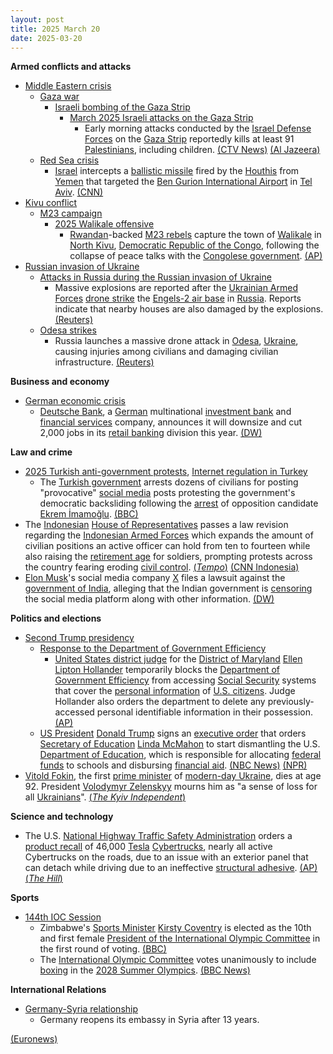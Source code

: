 ```yaml
---
layout: post
title: 2025 March 20
date: 2025-03-20
---
```



**Armed conflicts and attacks**

* [Middle Eastern crisis](https://en.wikipedia.org/wiki/Middle_Eastern_crisis_%282023%E2%80%93present%29 "Middle Eastern crisis (2023–present)")
  + [Gaza war](https://en.wikipedia.org/wiki/Gaza_war "Gaza war")
    - [Israeli bombing of the Gaza Strip](https://en.wikipedia.org/wiki/Israeli_bombing_of_the_Gaza_Strip "Israeli bombing of the Gaza Strip")
      * [March 2025 Israeli attacks on the Gaza Strip](https://en.wikipedia.org/wiki/March_2025_Israeli_attacks_on_the_Gaza_Strip "March 2025 Israeli attacks on the Gaza Strip")
        + Early morning attacks conducted by the [Israel Defense Forces](https://en.wikipedia.org/wiki/Israel_Defense_Forces "Israel Defense Forces") on the [Gaza Strip](https://en.wikipedia.org/wiki/Gaza_Strip "Gaza Strip") reportedly kills at least 91 [Palestinians](https://en.wikipedia.org/wiki/Palestinians "Palestinians"), including children. [(CTV News)](https://www.ctvnews.ca/world/israel-hamas-war/article/at-least-91-killed-in-gaza-as-israel-abandons-ceasefire-orders-evacuations/) [(Al Jazeera)](https://www.aljazeera.com/news/liveblog/2025/3/20/live-israel-kills-70-in-gaza-netanyahu-warns-of-fierce-war-expanding)
  + [Red Sea crisis](https://en.wikipedia.org/wiki/Red_Sea_crisis "Red Sea crisis")
    - [Israel](https://en.wikipedia.org/wiki/Israel "Israel") intercepts a [ballistic missile](https://en.wikipedia.org/wiki/Ballistic_missile "Ballistic missile") fired by the [Houthis](https://en.wikipedia.org/wiki/Houthi "Houthi") from [Yemen](https://en.wikipedia.org/wiki/Yemen "Yemen") that targeted the [Ben Gurion International Airport](https://en.wikipedia.org/wiki/Ben_Gurion_International_Airport "Ben Gurion International Airport") in [Tel Aviv](https://en.wikipedia.org/wiki/Tel_Aviv "Tel Aviv"). [(CNN)](https://www.cnn.com/2025/03/19/middleeast/israel-houthi-missile-yemen-intl-hnk/index.html)
* [Kivu conflict](https://en.wikipedia.org/wiki/Kivu_conflict "Kivu conflict")
  + [M23 campaign](https://en.wikipedia.org/wiki/M23_campaign_%282022%E2%80%93present%29 "M23 campaign (2022–present)")
    - [2025 Walikale offensive](https://en.wikipedia.org/wiki/2025_Walikale_offensive "2025 Walikale offensive")
      * [Rwandan](https://en.wikipedia.org/wiki/Rwanda "Rwanda")-backed [M23 rebels](https://en.wikipedia.org/wiki/March_23_Movement "March 23 Movement") capture the town of [Walikale](https://en.wikipedia.org/wiki/Walikale "Walikale") in [North Kivu](https://en.wikipedia.org/wiki/North_Kivu "North Kivu"), [Democratic Republic of the Congo](https://en.wikipedia.org/wiki/Democratic_Republic_of_the_Congo "Democratic Republic of the Congo"), following the collapse of peace talks with the [Congolese government](https://en.wikipedia.org/wiki/Government_of_the_Democratic_Republic_of_the_Congo "Government of the Democratic Republic of the Congo"). [(AP)](https://apnews.com/article/congo-m23-walikale-rwanda-9b0be4acf33ef42b0c7b5d1dcfa9a6c5)
* [Russian invasion of Ukraine](https://en.wikipedia.org/wiki/Russian_invasion_of_Ukraine "Russian invasion of Ukraine")
  + [Attacks in Russia during the Russian invasion of Ukraine](https://en.wikipedia.org/wiki/Attacks_in_Russia_during_the_Russian_invasion_of_Ukraine "Attacks in Russia during the Russian invasion of Ukraine")
    - Massive explosions are reported after the [Ukrainian Armed Forces](https://en.wikipedia.org/wiki/Ukrainian_Armed_Forces "Ukrainian Armed Forces") [drone strike](https://en.wikipedia.org/wiki/Drone_warfare "Drone warfare") the [Engels-2 air base](https://en.wikipedia.org/wiki/Engels-2_air_base "Engels-2 air base") in [Russia](https://en.wikipedia.org/wiki/Russia "Russia"). Reports indicate that nearby houses are also damaged by the explosions. [(Reuters)](https://www.reuters.com/world/europe/ukraine-attacked-airfield-near-engels-strategic-bomber-base-russian-officials-2025-03-20/)
  + [Odesa strikes](https://en.wikipedia.org/wiki/Odesa_strikes_%282022%E2%80%93present%29 "Odesa strikes (2022–present)")
    - Russia launches a massive drone attack in [Odesa](https://en.wikipedia.org/wiki/Odesa "Odesa"), [Ukraine](https://en.wikipedia.org/wiki/Ukraine "Ukraine"), causing injuries among civilians and damaging civilian infrastructure. [(Reuters)](https://www.reuters.com/world/europe/russian-drones-hit-civilian-targets-odesa-cause-injuries-officials-say-2025-03-20/)

**Business and economy**

* [German economic crisis](https://en.wikipedia.org/wiki/German_economic_crisis_%282022%E2%80%93present%29 "German economic crisis (2022–present)")
  + [Deutsche Bank](https://en.wikipedia.org/wiki/Deutsche_Bank "Deutsche Bank"), a [German](https://en.wikipedia.org/wiki/Germany "Germany") multinational [investment bank](https://en.wikipedia.org/wiki/Investment_bank "Investment bank") and [financial services](https://en.wikipedia.org/wiki/Financial_services "Financial services") company, announces it will downsize and cut 2,000 jobs in its [retail banking](https://en.wikipedia.org/wiki/Retail_banking "Retail banking") division this year. [(DW)](https://www.dw.com/en/deutsche-bank-to-slash-2000-jobs/a-71980419)

**Law and crime**

* [2025 Turkish anti-government protests](https://en.wikipedia.org/wiki/2025_Turkish_anti-government_protests "2025 Turkish anti-government protests"), [Internet regulation in Turkey](https://en.wikipedia.org/wiki/Internet_regulation_in_Turkey "Internet regulation in Turkey")
  + The [Turkish government](https://en.wikipedia.org/wiki/67th_cabinet_of_Turkey "67th cabinet of Turkey") arrests dozens of civilians for posting "provocative" [social media](https://en.wikipedia.org/wiki/Social_media "Social media") posts protesting the government's democratic backsliding following the [arrest](https://en.wikipedia.org/wiki/Arrest_of_Ekrem_%C4%B0mamo%C4%9Flu "Arrest of Ekrem İmamoğlu") of opposition candidate [Ekrem İmamoğlu](https://en.wikipedia.org/wiki/Ekrem_%C4%B0mamo%C4%9Flu "Ekrem İmamoğlu"). [(BBC)](https://www.bbc.com/news/articles/cpv43dd3vlgo)
* The [Indonesian](https://en.wikipedia.org/wiki/Indonesia "Indonesia") [House of Representatives](https://en.wikipedia.org/wiki/House_of_Representatives_%28Indonesia%29 "House of Representatives (Indonesia)") passes a law revision regarding the [Indonesian Armed Forces](https://en.wikipedia.org/wiki/Indonesian_Armed_Forces "Indonesian Armed Forces") which expands the amount of civilian positions an active officer can hold from ten to fourteen while also raising the [retirement age](https://en.wikipedia.org/wiki/Retirement_age "Retirement age") for soldiers, prompting protests across the country fearing eroding [civil control](https://en.wikipedia.org/wiki/Civil_control_of_the_military "Civil control of the military"). [(*Tempo*)](https://www.tempo.co/politik/breaking-news-dpr-sahkan-ruu-tni-1221991) [(CNN Indonesia)](https://www.cnnindonesia.com/nasional/20250320074411-32-1210920/dpr-resmi-sahkan-ruu-tni-jadi-undang-undang)
* [Elon Musk](https://en.wikipedia.org/wiki/Elon_Musk "Elon Musk")'s social media company [X](https://en.wikipedia.org/wiki/Twitter "Twitter") files a lawsuit against the [government of India](https://en.wikipedia.org/wiki/Government_of_India "Government of India"), alleging that the Indian government is [censoring](https://en.wikipedia.org/wiki/Censorship_in_India "Censorship in India") the social media platform along with other information. [(DW)](https://www.dw.com/en/india-musks-x-sues-modis-government-in-censorship-battle/a-71989202)

**Politics and elections**

* [Second Trump presidency](https://en.wikipedia.org/wiki/Second_Trump_presidency "Second Trump presidency")
  + [Response to the Department of Government Efficiency](https://en.wikipedia.org/wiki/Response_to_the_Department_of_Government_Efficiency "Response to the Department of Government Efficiency")
    - [United States district judge](https://en.wikipedia.org/wiki/United_States_federal_judge "United States federal judge") for the [District of Maryland](https://en.wikipedia.org/wiki/United_States_District_Court_for_the_District_of_Maryland "United States District Court for the District of Maryland") [Ellen Lipton Hollander](https://en.wikipedia.org/wiki/Ellen_Lipton_Hollander "Ellen Lipton Hollander") temporarily blocks the [Department of Government Efficiency](https://en.wikipedia.org/wiki/Department_of_Government_Efficiency "Department of Government Efficiency") from accessing [Social Security](https://en.wikipedia.org/wiki/Social_Security_%28United_States%29 "Social Security (United States)") systems that cover the [personal information](https://en.wikipedia.org/wiki/Personal_information "Personal information") of [U.S. citizens](https://en.wikipedia.org/wiki/U.S._citizens "U.S. citizens"). Judge Hollander also orders the department to delete any previously-accessed personal identifiable information in their possession. [(AP)](https://apnews.com/article/social-security-trump-administration-acfdd0d7a53b7e5a1b5105baa456c5d0)
  + [US President](https://en.wikipedia.org/wiki/US_President "US President") [Donald Trump](https://en.wikipedia.org/wiki/Donald_Trump "Donald Trump") signs an [executive order](https://en.wikipedia.org/wiki/Executive_order "Executive order") that orders [Secretary of Education](https://en.wikipedia.org/wiki/United_States_Secretary_of_Education "United States Secretary of Education") [Linda McMahon](https://en.wikipedia.org/wiki/Linda_McMahon "Linda McMahon") to start dismantling the U.S. [Department of Education](https://en.wikipedia.org/wiki/Department_of_Education_%28United_States%29 "Department of Education (United States)"), which is responsible for allocating [federal funds](https://en.wikipedia.org/wiki/Federal_funds "Federal funds") to schools and disbursing [financial aid](https://en.wikipedia.org/wiki/Financial_aid "Financial aid"). [(NBC News)](https://www.nbcnews.com/politics/white-house/trump-signs-executive-order-dismantle-education-department-white-house-rcna197251) [(NPR)](https://www.npr.org/2025/03/19/nx-s1-5333861/trump-executive-action-education-department)
* [Vitold Fokin](https://en.wikipedia.org/wiki/Vitold_Fokin "Vitold Fokin"), the first [prime minister](https://en.wikipedia.org/wiki/Prime_Minister_of_Ukraine "Prime Minister of Ukraine") of [modern-day Ukraine](https://en.wikipedia.org/wiki/Ukraine "Ukraine"), dies at age 92. President [Volodymyr Zelenskyy](https://en.wikipedia.org/wiki/Volodymyr_Zelenskyy "Volodymyr Zelenskyy") mourns him as "a sense of loss for all [Ukrainians](https://en.wikipedia.org/wiki/Ukrainians "Ukrainians")". [(*The Kyiv Independent*)](https://kyivindependent.com/ukraines-first-prime-minister-vitold-fokin-dies/)

**Science and technology**

* The U.S. [National Highway Traffic Safety Administration](https://en.wikipedia.org/wiki/National_Highway_Traffic_Safety_Administration "National Highway Traffic Safety Administration") orders a [product recall](https://en.wikipedia.org/wiki/Product_recall "Product recall") of 46,000 [Tesla](https://en.wikipedia.org/wiki/Tesla_Inc. "Tesla Inc.") [Cybertrucks](https://en.wikipedia.org/wiki/Tesla_Cybertruck#Safety_concerns "Tesla Cybertruck"), nearly all active Cybertrucks on the roads, due to an issue with an exterior panel that can detach while driving due to an ineffective [structural adhesive](https://en.wikipedia.org/wiki/Adhesive_bonding_in_structural_steel_applications "Adhesive bonding in structural steel applications"). [(AP)](https://apnews.com/article/cybertruck-recall-tesla-elon-musk-nhtsa-8c517e21aa1119d74b9db39f6aca01b7) [(*The Hill*)](https://thehill.com/policy/technology/5205976-tesla-recalls-cybertrucks/)

**Sports**

* [144th IOC Session](https://en.wikipedia.org/wiki/144th_IOC_Session "144th IOC Session")
  + Zimbabwe's [Sports Minister](https://en.wikipedia.org/wiki/Ministry_of_Youth%2C_Sport%2C_Arts_and_Recreation_%28Zimbabwe%29 "Ministry of Youth, Sport, Arts and Recreation (Zimbabwe)") [Kirsty Coventry](https://en.wikipedia.org/wiki/Kirsty_Coventry "Kirsty Coventry") is elected as the 10th and first female [President of the International Olympic Committee](https://en.wikipedia.org/wiki/President_of_the_International_Olympic_Committee "President of the International Olympic Committee") in the first round of voting. [(BBC)](https://www.bbc.co.uk/sport/olympics/articles/cy4v91e3e1wo)
  + The [International Olympic Committee](https://en.wikipedia.org/wiki/International_Olympic_Committee "International Olympic Committee") votes unanimously to include [boxing](https://en.wikipedia.org/wiki/Boxing_at_the_Summer_Olympics "Boxing at the Summer Olympics") in the [2028 Summer Olympics](https://en.wikipedia.org/wiki/2028_Summer_Olympics "2028 Summer Olympics"). [(BBC News)](https://www.bbc.com/sport/olympics/articles/cqx01qx9ll2o)

**International Relations**

* [Germany-Syria relationship](/w/index.php?title=Germany-Syria_relationship&action=edit&redlink=1 "Germany-Syria relationship (page does not exist)")
  + Germany reopens its embassy in Syria after 13 years.

[(Euronews)](https://www.euronews.com/my-europe/2025/03/20/germany-reopens-damascus-embassy-13-years-after-syrian-war-forced-its-closure)
